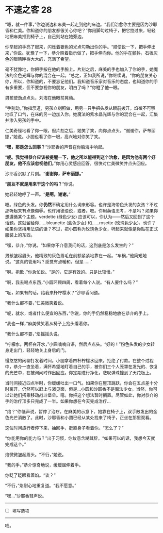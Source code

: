# 不速之客 28

“嗯，就一件事，”你边说边和麻美一起走到他的床边。“我们治愈你主要是因为沙耶香和仁美。你知道你的朋友都很关心你吧？”你用脚勾过椅子，把它拉过来，轻轻地把麻美推到椅子上，自己则站在她旁边。

你举起的手亮了起来，闪烁着银色的光点勾勒出你的手。“顺便说一下，把手伸出来，”你说。犹豫了一下，恭介照着指示做了，把手伸向你。他的手在颤抖，石板灰色的眼睛睁得大大的，充满了希望。

毫不犹豫地，你把手按在他的手腕上。片刻之后，麻美的手也加入了你的手，她魔法的金色光辉与你的混合在一起。“总之，正如我所说，”你继续说。“你的朋友关心你，所以，你知道的，不要忘记他们。我知道音乐家对音乐的态度，也知道你的手有多重要，但不要忽视你的朋友，明白了吗？”你瞪了他一眼。

男孩使劲点点头，刘海在他眼前晃动。

“手别动，”你指示道，男孩立刻照做，用另一只手把头发从眼前拨开。焰微不可察地叹了口气，在床的另一边加入你。她魔法的紫水晶光辉与你的混合在一起，汇集并渗入男孩的手中。

仁美奇怪地看了你一眼，但片刻之后，她笑了笑，向你点点头。“谢谢你，萨布丽娜，”她说。小圆也看了你一眼，高兴地对你笑了笑。

“**嘿，那是怎么回事？**”沙耶香的声音在你脑海中响起。

“**呃。我觉得恭介应该被提醒一下，他之所以能得到这个治愈，是因为他有两个好朋友，他不应该忽视他们，**”你用心灵感应回答，很快对仁美微笑并点头回应。

沙耶香沉默了片刻。“**谢谢你，萨布丽娜。**”

“**朋友不就是用来干这个的吗？**”你说。

她轻轻地哼了一声。“**是啊，谢谢。**”

嗯。绿色的头发。你**仍然**不确定用什么词来形容。也许是海带色头发的女孩？不过那听起来有点像侮辱。也许用德语说，或者，嗯。你用英语思考，不是吗？如果你想遵循某个主题，verdette (绿色少女) 应该可以，你认为——然后又回到了这个话题。这就留给你......bleunette (蓝色少女) 和......rosette (玫瑰色少女)，也许？如果你坚持用法语的话？不过，把小圆称为玫瑰色少女，听起来就像是你贴在正式服装上的东西。

“嘿，恭介，”你说。“如果你不介意我问的话，这到底是怎么发生的？”

男孩皱起眉头，他精致的灰色眉毛在前额紧紧地靠在一起。“车祸，”他简短地说。“这真的管用吗？感觉有点暖和，但是......”

“啊。抱歉，”你急忙说。“是的，它是有效的。只是比较慢。”

“啊，我去喝点东西，”小圆环顾四周，看着每个人说。“有人要什么吗？”

“呃，如果有的话，给我来杯柠檬水？”沙耶香问道。

“我什么都不要，”仁美微笑着说。

“呃，就水，或者什么便宜的东西，”你说，你的手仍然稳稳地放在恭介的手上。

“我也一样，”麻美微笑着从椅子上抬头看着你。

“我什么都不要，”焰摇摇头说。

“柠檬水，两杯白开水，”小圆喃喃自语，然后点点头。“好的！”粉色头发的少女转身走出门，轻轻地关上身后的门。

慢悠悠的闲聊打发着时间，小圆拿着四杯柠檬水回来，拒绝了付款。在整个过程中，恭介一直坐着，满怀希望地盯着自己的手，被你们三个人笼罩在发光的、恢复的光芒中，在被询问时作出回应。你定期进行净化，悲叹弹珠撞到了天花板上。

当时间接近四点半时，你缓缓吐出一口气。如果你在屋顶跳跃，你会在五点差十分时离开，仍然可以赶上与渚见面，但是...小圆和沙耶香不是魔法少女。当然，你可以让她们搭乘移动战斗堡垒。嗯。你把这个想法暂时搁置。尽管如此，你对恭介的手的治疗顶多只完成了一半。如果你想在今天完成治疗...

“焰？”你低声说，暂停了治疗。在麻美的示意下，她靠在椅子上，双手散发出的金色光芒消散了。此时，沙耶香和小圆已经从某处找来了椅子，正坐在那里观看。

这位时间旅行者停下来，抽回手，挺直身子看着你。“怎么了？”

“你能用你的能力吗？”出于习惯，你故意含糊其辞。“如果可以的话，我想今天就完成这个。”

焰微微皱起眉头。“不行，”她说。

“我的手，”恭介惊奇地说，缓缓屈伸着手。

你眨了眨眼看着焰。“诶？”

“不行，”焰耐心地重复道。“我不愿意。”

“嘿...”沙耶香轻声说。

---

- [ ] 填写选项

---

啧。
